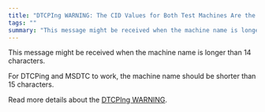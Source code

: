 ```yaml
---
title: "DTCPIng WARNING: The CID Values for Both Test Machines Are the Same"
tags: ""
summary: "This message might be received when the machine name is longer than 14 characters."
---
```


This message might be received when the machine name is longer than 14 characters.

For DTCPing and MSDTC to work, the machine name should be shorter than
15 characters.

Read more details about the [DTCPIng WARNING](http://social.msdn.microsoft.com/Forums/en/windowstransactionsprogramming/thread/1ddb9665-1a28-4d3e-bddd-50de2f07543a).

